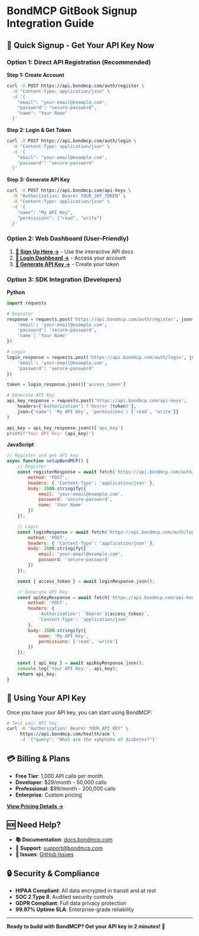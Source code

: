 # BondMCP GitBook Signup Integration Guide

## 🚀 **Quick Signup - Get Your API Key Now**

### **Option 1: Direct API Registration (Recommended)**

**Step 1: Create Account**
```bash
curl -X POST https://api.bondmcp.com/auth/register \
  -H "Content-Type: application/json" \
  -d '{
    "email": "your-email@example.com",
    "password": "secure-password",
    "name": "Your Name"
  }'
```

**Step 2: Login & Get Token**
```bash
curl -X POST https://api.bondmcp.com/auth/login \
  -H "Content-Type: application/json" \
  -d '{
    "email": "your-email@example.com",
    "password": "secure-password"
  }'
```

**Step 3: Generate API Key**
```bash
curl -X POST https://api.bondmcp.com/api-keys \
  -H "Authorization: Bearer YOUR_JWT_TOKEN" \
  -H "Content-Type: application/json" \
  -d '{
    "name": "My API Key",
    "permissions": ["read", "write"]
  }'
```

### **Option 2: Web Dashboard (User-Friendly)**

1. **[🔗 Sign Up Here →](https://api.bondmcp.com/docs)** - Use the interactive API docs
2. **[🔗 Login Dashboard →](https://api.bondmcp.com/docs#/auth)** - Access your account
3. **[🔗 Generate API Key →](https://api.bondmcp.com/docs#/api-keys)** - Create your token

### **Option 3: SDK Integration (Developers)**

**Python**
```python
import requests

# Register
response = requests.post('https://api.bondmcp.com/auth/register', json={
    'email': 'your-email@example.com',
    'password': 'secure-password',
    'name': 'Your Name'
})

# Login
login_response = requests.post('https://api.bondmcp.com/auth/login', json={
    'email': 'your-email@example.com',
    'password': 'secure-password'
})

token = login_response.json()['access_token']

# Generate API Key
api_key_response = requests.post('https://api.bondmcp.com/api-keys', 
    headers={'Authorization': f'Bearer {token}'},
    json={'name': 'My API Key', 'permissions': ['read', 'write']}
)

api_key = api_key_response.json()['api_key']
print(f"Your API Key: {api_key}")
```

**JavaScript**
```javascript
// Register and get API key
async function setupBondMCP() {
    // Register
    const registerResponse = await fetch('https://api.bondmcp.com/auth/register', {
        method: 'POST',
        headers: { 'Content-Type': 'application/json' },
        body: JSON.stringify({
            email: 'your-email@example.com',
            password: 'secure-password',
            name: 'Your Name'
        })
    });

    // Login
    const loginResponse = await fetch('https://api.bondmcp.com/auth/login', {
        method: 'POST',
        headers: { 'Content-Type': 'application/json' },
        body: JSON.stringify({
            email: 'your-email@example.com',
            password: 'secure-password'
        })
    });

    const { access_token } = await loginResponse.json();

    // Generate API Key
    const apiKeyResponse = await fetch('https://api.bondmcp.com/api-keys', {
        method: 'POST',
        headers: {
            'Authorization': `Bearer ${access_token}`,
            'Content-Type': 'application/json'
        },
        body: JSON.stringify({
            name: 'My API Key',
            permissions: ['read', 'write']
        })
    });

    const { api_key } = await apiKeyResponse.json();
    console.log('Your API Key:', api_key);
    return api_key;
}
```

## 🔑 **Using Your API Key**

Once you have your API key, you can start using BondMCP:

```bash
# Test your API key
curl -H "Authorization: Bearer YOUR_API_KEY" \
     https://api.bondmcp.com/health/ask \
     -d '{"query": "What are the symptoms of diabetes?"}'
```

## 💳 **Billing & Plans**

- **Free Tier**: 1,000 API calls per month
- **Developer**: $29/month - 50,000 calls
- **Professional**: $99/month - 200,000 calls  
- **Enterprise**: Custom pricing

**[View Pricing Details →](https://api.bondmcp.com/pricing)**

## 🆘 **Need Help?**

- **📚 Documentation**: [docs.bondmcp.com](https://docs.bondmcp.com)
- **💬 Support**: [support@bondmcp.com](mailto:support@bondmcp.com)
- **🐛 Issues**: [GitHub Issues](https://github.com/bondmcp/mcp/issues)

## 🔒 **Security & Compliance**

- **HIPAA Compliant**: All data encrypted in transit and at rest
- **SOC 2 Type II**: Audited security controls
- **GDPR Compliant**: Full data privacy protection
- **99.97% Uptime SLA**: Enterprise-grade reliability

---

**Ready to build with BondMCP? Get your API key in 2 minutes! 🚀**

